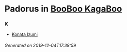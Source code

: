 # Padorus in [BooBoo KagaBoo](https://myanimelist.net/manga/20501/BooBoo_KagaBoo)

### K
* [Konata Izumi](https://github.com/shadow578/Project-Padoru/blob/master/table-of-contents/characters/KonataIzumi.md)

###### Generated on 2019-12-04T17:38:59

